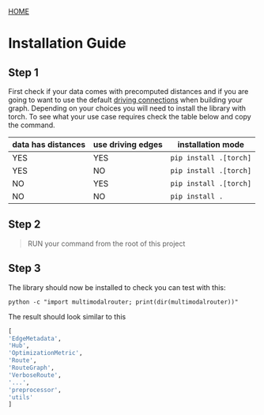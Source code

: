 [HOME](../README.md)

# Installation Guide

## Step 1

First check if your data comes with precomputed distances and if you are going to want to use the default [driving connections](./graph.md) when building your graph.
Depending on your choices you will need to install the library with torch. To see what your use case requires check the table below and copy the command.

| data has distances | use driving edges | installation mode                   |
|--------------------|-------------------|-------------------------------------|
|       YES          |        YES        |`pip install .[torch]`|
|       YES          |        NO         |`pip install .[torch]`|
|       NO           |        YES        |`pip install .[torch]`|
|       NO           |        NO         |   `pip install .`    |

## Step 2

> RUN your command from the root of this project

## Step 3

The library should now be installed to check you can test with this:

```text
python -c "import multimodalrouter; print(dir(multimodalrouter))"
```

The result should look similar to this

```python
[
'EdgeMetadata', 
'Hub', 
'OptimizationMetric', 
'Route', 
'RouteGraph', 
'VerboseRoute', 
'...', 
'preprocessor', 
'utils'
]
```

